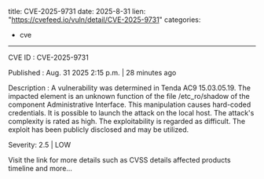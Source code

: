  
title: CVE-2025-9731
date: 2025-8-31
lien: "https://cvefeed.io/vuln/detail/CVE-2025-9731"
categories:
  - cve
---

CVE ID : CVE-2025-9731

Published :  Aug. 31
2025
2:15 p.m. | 28 minutes ago

Description : A vulnerability was determined in Tenda AC9 15.03.05.19. The impacted element is an unknown function of the file /etc_ro/shadow of the component Administrative Interface. This manipulation causes hard-coded credentials. It is possible to launch the attack on the local host. The attack's complexity is rated as high. The exploitability is regarded as difficult. The exploit has been publicly disclosed and may be utilized.

Severity: 2.5 | LOW

Visit the link for more details
such as CVSS details
affected products
timeline
and more...
